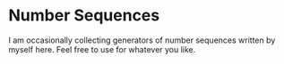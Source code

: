 # Number Sequences

I am occasionally collecting generators of number sequences written by myself here. Feel free to use for whatever you like. 
